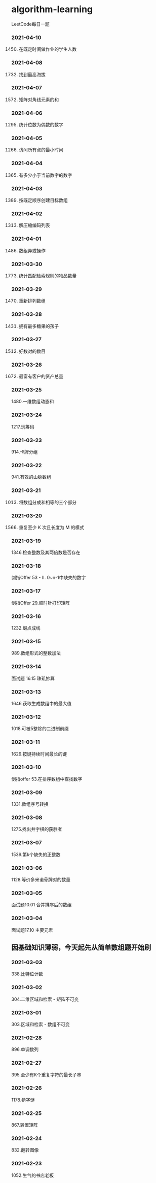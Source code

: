 # algorithm-learning
LeetCode每日一题

### 2021-04-10
1450. 在既定时间做作业的学生人数

### 2021-04-08
1732. 找到最高海拔

### 2021-04-07
1572. 矩阵对角线元素的和

### 2021-04-06
1295. 统计位数为偶数的数字

### 2021-04-05
1266. 访问所有点的最小时间

### 2021-04-04
1365. 有多少小于当前数字的数字

### 2021-04-03
1389. 按既定顺序创建目标数组

### 2021-04-02
1313. 解压缩编码列表

### 2021-04-01
1486. 数组异或操作

### 2021-03-30
1773. 统计匹配检索规则的物品数量

### 2021-03-29
1470. 重新排列数组

### 2021-03-28
1431. 拥有最多糖果的孩子

### 2021-03-27
1512. 好数对的数目

### 2021-03-26
1672. 最富有客户的资产总量

### 2021-03-25
1480.一维数组动态和

### 2021-03-24
1217.玩筹码

### 2021-03-23
914.卡牌分组

### 2021-03-22
941.有效的山脉数组

### 2021-03-21
1013. 将数组分成和相等的三个部分

### 2021-03-20
1566. 重复至少 K 次且长度为 M 的模式

### 2021-03-19
1346.检查整数及其两倍数是否存在

### 2021-03-18
剑指Offer 53 - II. 0~n-1中缺失的数字

### 2021-03-17
剑指Offer 29.顺时针打印矩阵

### 2021-03-16
1232.缀点成线

### 2021-03-15
989.数组形式的整数加法

### 2021-03-14
面试题 16.15 珠玑妙算

### 2021-03-13
1646.获取生成数组中的最大值

### 2021-03-12
1018.可被5整除的二进制前缀

### 2021-03-11
1629.按键持续时间最长的键

### 2021-03-10
剑指offer 53.在排序数组中查找数字

### 2021-03-09
1331.数组序号转换

### 2021-03-08
1275.找出井字棋的获胜者

### 2021-03-07
1539.第k个缺失的正整数

### 2021-03-06
1128.等价多米诺骨牌对的数量

### 2021-03-05
面试题10.01 合并排序后的数组

### 2021-03-04
面试题17.10 主要元素

因基础知识薄弱，今天起先从简单数组题开始刷
----

### 2021-03-03
338.比特位计数

### 2021-03-02
304.二维区域和检索 - 矩阵不可变

### 2021-03-01
303.区域和检索 - 数组不可变

### 2021-02-28
896.单调数列

### 2021-02-27
395.至少有K个重复字符的最长子串

### 2021-02-26
1178.猜字谜

### 2021-02-25
867.转置矩阵

### 2021-02-24
832.翻转图像

### 2021-02-23 
1052.生气的书店老板
